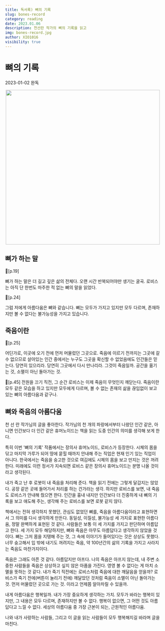 ```yaml
---
title: 독서록) 뼈의 기록
slug: bones-record
category: reading
date: 2023.01.06
description: 천선란 작가의 뼈의 기록을 읽고
img: bones-record.jpg
author: XIO1016
visibility: true
---
```


# 뼈의 기록
2023-01-02 완독

<div style="text-align: center;">
<img src="/bones-record/bones-record.jpg"  width="500">
</div>

## 뼈가 하는 말

📑[p.19]

뼈가 하는 말은 더 길고 깊은 삶의 전체다. 오랜 시간 반복되어야만 생기는 굴곡. 로비스는 아직 단 한번도 마주한 적 없는 뼈의 말을 읽었다.

📑[p.24]

그럼 저에게 아름다움은 뼈와 같습니다.
뼈는 모두가 가지고 있지만 모두 다르며, 존재하지만 볼 수 없다는 불가능성을 가지고 있습니다.

## 죽음이란
📑[p.25]

어딘가로, 이곳에 오기 전에 먼저 머물렀던 그곳으로. 죽음에 이르기 전까지는 그곳에 갈 수 없으므로 살아있는 인간 중에서는 누구도 그곳을 확신할 수 없었음에도 인간들은 믿는다. 
당연히 있으리라. 당연히 그곳에서 다시 만나리라.
그것이 죽음일까. 공간을 옮기는 것, 소멸이 아닌 돌아가는 것.

📑[p.45]
전원을 끄기 직전,
그 순간 로비스는 이제 죽음이 무엇인지 깨닫는다. 죽음이란 모두 같은 모습을 하고 있지만 모두에게 다르며, 볼 수 없는 존재의 삶을 끊임없이 보고 있는 뼈의 아름다움과 같구나.

## 뼈와 죽음의 아름다움
천 선 란 작가님의 글을 좋아한다. 작가님의 천 개의 파랑에서부터 나왔던 인간 같은,
아니면 인간보다 더 인간 같은 휴머노이드는 책을 읽는 도중 인간의 의미를 생각해 보게 한다.

특히 이번 '뼈의 기록' 작품에서는 장의사 휴머노이드, 로비스가 등장한다. 시체의 몸을 닦고 마지막 가루가 되어 땅에 묻힐 때까지 안내해 주는 직업은
현재 인기 있는 직업이 아니다. 한국에서는 죽음을 숭고한 것으로 여김에도 시체의 몸을 보고 만지는 것은 꺼려 한다. 미래에도 이런 정서가 지속되면 로비스 같은 장의사 휴머노이드는
분명 나올 것이라고 생각된다.

내가 죽고 난 후 로봇이 내 죽음을 처리해 준다. 책을 읽기 전에는 그렇게 달갑지는 않았다. 공장 같은 곳에 들어가서 처리를 하는 건가라는 생각.
하지만 로비스를 보면, 내 죽음도 로비스가 안내해 줬으면 한다. 인간을 흉내 내지만 인간보다 더 진중하게 내 뼈의 기록을 보고 애도해 주는, 생각해 주는 로비스를
보면 로봇 같지 않다. 

책에서는 전혀 생각하지 못했던, 관심도 없었던 뼈를, 죽음을 아름다움이라고 표현하면서 그 의미를 다시 생각하게 만든다.
동일성, 이질성, 불가능성 세 가지로 표현한 아름다움, 정말 완벽하게 표현된 것 같다. 사람들은 보통 이 세 가지를 가지고 판단하며
아름답고 한다. 세 가지 모두 해당하지만, 뼈와 죽음은 아무도 아름답다고 생각하지 않았을 것이다. 뼈는 그저 몸을 지탱해 주는 것, 그 속에 이야기가 들어있다는 것은 상상도 못했다.
너무 숭고해서 입 밖에 내기도 꺼려지는 죽음, 약 100년간의 삶의 기록을 가지고 사라지는 죽음도 마찬가지이다.

죽음은 그래도 아픈 것 같다. 아름답지만 아프다. 나의 죽음은 아프지 않는데, 내 주변 소중한 사람들을 죽음은 상상하고 싶지 않은 아픔을 가진다. 영영 볼 수 없다는 게 
마치 소멸을 뜻하는 것 같다. 내가 죽기 직전에는 로비스처럼 죽음에 대한 깨달음을 얻을까? 로비스가 죽기 전에(버튼이 눌리기 전에) 깨달았던 것처럼 죽음이 소멸이 아닌 돌아가는 것. 먼저 머물렀던 곳으로 가는 것. 이라고
언제쯤 알아차릴 수 있을까.

내게 아름다움은 행복일까. 내가 가장 중요하게 생각하는 가치. 모두가 바라는 행복이 있지만, 그 내용은 모두 다르며, 존재하지만 볼 수 없다.
행복이 없으면, 그 어떤 것도 아름답다고 느낄 수 없다. 세상의 아름다움 중 가장 근본이 되는, 근원적인 아름다움.

나와 내가 사랑하는 사람들, 그리고 이 글을 읽는 사람들이 모두 행복해지길 바라며 글을 마친다.
